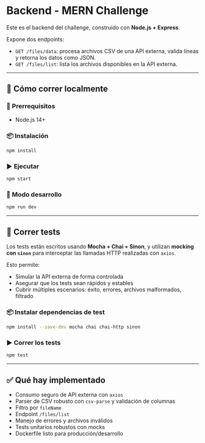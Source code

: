 # Backend - MERN Challenge

Este es el backend del challenge, construido con **Node.js + Express**.

Expone dos endpoints:

- `GET /files/data`: procesa archivos CSV de una API externa, valida líneas y retorna los datos como JSON.
- `GET /files/list`: lista los archivos disponibles en la API externa.

---

## 🚀 Cómo correr localmente

### 🧱 Prerrequisitos

- Node.js 14+

### 📦 Instalación

```bash
npm install
```

### ▶️ Ejecutar

```bash
npm start
```

### 🔁 Modo desarrollo

```bash
npm run dev
```

---

## 🧪 Correr tests

Los tests están escritos usando **Mocha + Chai + Sinon**, y utilizan **mocking con `sinon`** para interceptar las llamadas HTTP realizadas con `axios`.

Esto permite:

- Simular la API externa de forma controlada
- Asegurar que los tests sean rápidos y estables
- Cubrir múltiples escenarios: éxito, errores, archivos malformados, filtrado

### 📦 Instalar dependencias de test

```bash
npm install --save-dev mocha chai chai-http sinon
```

### ▶️ Correr los tests

```bash
npm test
```

---

## ✅ Qué hay implementado

- Consumo seguro de API externa con `axios`
- Parser de CSV robusto con `csv-parse` y validación de columnas
- Filtro por `fileName`
- Endpoint `/files/list`
- Manejo de errores y archivos inválidos
- Tests unitarios robustos con mocks
- Dockerfile listo para producción/desarrollo
